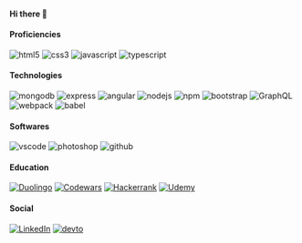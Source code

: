 #### Hi there 👋

#### Proficiencies

![html5](https://img.shields.io/badge/HTML5-E34F26?style=for-the-badge&logo=html5&logoColor=white)
![css3](https://img.shields.io/badge/CSS3-1572B6?style=for-the-badge&logo=css3&logoColor=white)
![javascript](https://img.shields.io/badge/JavaScript-323330?style=for-the-badge&logo=javascript&logoColor=F7DF1E)
![typescript](https://img.shields.io/badge/TypeScript-007ACC?style=for-the-badge&logo=typescript&logoColor=white)

#### Technologies

![mongodb](https://img.shields.io/badge/MongoDB-4EA94B?style=for-the-badge&logo=mongodb&logoColor=white)
![express](https://img.shields.io/badge/Express.js-404D59?style=for-the-badge&logo=express&logoColor=white)
![angular](https://img.shields.io/badge/Angular-DD0031?style=for-the-badge&logo=angular&logoColor=white)
![nodejs](https://img.shields.io/badge/Node.js-339933?style=for-the-badge&logo=nodedotjs&logoColor=white)
![npm](https://img.shields.io/badge/npm-CB3837?style=for-the-badge&logo=npm&logoColor=white)
![bootstrap](https://img.shields.io/badge/Bootstrap-563D7C?style=for-the-badge&logo=bootstrap&logoColor=white)
![GraphQL](https://img.shields.io/badge/-GraphQL-E10098?style=for-the-badge&logo=graphql&logoColor=white)
![webpack](https://img.shields.io/badge/Webpack-8DD6F9?style=for-the-badge&logo=Webpack&logoColor=white)
![babel](https://img.shields.io/badge/Babel-F9DC3E?style=for-the-badge&logo=babel&logoColor=white)

#### Softwares

![vscode](https://img.shields.io/badge/Visual_Studio_Code-0078D4?style=for-the-badge&logo=visual%20studio%20code&logoColor=white)
![photoshop](https://img.shields.io/badge/Adobe%20Photoshop-31A8FF?style=for-the-badge&logo=Adobe%20Photoshop&logoColor=black)
![github](https://img.shields.io/badge/GitHub-100000?style=for-the-badge&logo=github&logoColor=white)

#### Education
[![Duolingo](https://img.shields.io/badge/Duolingo-%234DC730.svg?style=for-the-badge&logo=Duolingo&logoColor=white)](https://tr.duolingo.com/profile/EmrahTepe4)
[![Codewars](https://img.shields.io/badge/Codewars-B1361E?style=for-the-badge&logo=codewars&logoColor=grey)](https://www.codewars.com/users/emrahtepe)
[![Hackerrank](https://img.shields.io/badge/-Hackerrank-2EC866?style=for-the-badge&logo=HackerRank&logoColor=white)](https://www.hackerrank.com/etepe)
[![Udemy](https://img.shields.io/badge/Udemy-A435F0?style=for-the-badge&logo=Udemy&logoColor=white)](https://www.udemy.com/user/emrah-tepe/)

#### Social

[![LinkedIn](https://img.shields.io/badge/linkedin-%230077B5.svg?style=for-the-badge&logo=linkedin&logoColor=white)](https://www.linkedin.com/in/emrahtepe)
[![devto](https://img.shields.io/badge/dev.to-0A0A0A?style=for-the-badge&logo=devdotto&logoColor=white)](https://dev.to/emrahtepe)
